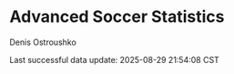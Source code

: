# Advanced Soccer Statistics
Denis Ostroushko

<!-- gfm -->

Last successful data update: 2025-08-29 21:54:08 CST
